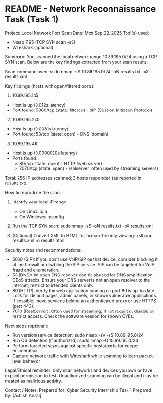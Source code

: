 README - Network Reconnaissance Task (Task 1)
================================================

Project: Local Network Port Scan
Date: Mon Sep 22, 2025
Tool(s) used:
 - Nmap 7.95 (TCP SYN scan -sS)
 - Wireshark (optional)

Summary:
You scanned the local network range 10.89.195.0/24 using a TCP SYN scan. Below are the key findings extracted from your scan results.

Scan command used:
 sudo nmap -sS 10.89.195.0/24 -oN results.txt -oX results.xml

Key findings (hosts with open/filtered ports):
1) 10.89.195.145
 - Host is up (0.012s latency)
 - Port found: 5060/tcp (state: filtered) - SIP (Session Initiation Protocol)

2) 10.89.195.230
 - Host is up (0.0081s latency)
 - Port found: 53/tcp (state: open) - DNS (domain)

3) 10.89.195.46
 - Host is up (0.0000020s latency)
 - Ports found:
    - 80/tcp (state: open)  - HTTP (web server)
    - 7070/tcp (state: open) - realserver (often used by streaming servers)

Total: 256 IP addresses scanned; 3 hosts responded (as reported in results.txt).

How to reproduce the scan:
1. Identify your local IP range:
   - On Linux: ip a
   - On Windows: ipconfig

2. Run the TCP SYN scan:
   sudo nmap -sS <your-network-range> -oN results.txt -oX results.xml

3. (Optional) Convert XML to HTML for human-friendly viewing:
   xsltproc results.xml -o results.html

Security notes and recommendations:
 - 5060 (SIP): If you don't use VoIP/SIP on that device, consider blocking it at the firewall or disabling the SIP service. SIP can be targeted for VoIP fraud and enumeration.
 - 53 (DNS): An open DNS resolver can be abused for DNS amplification DDoS attacks. Ensure your DNS server is not an open resolver to the internet; restrict to intended clients only.
 - 80 (HTTP): Verify the web application running on port 80 is up-to-date. Look for default pages, admin panels, or known vulnerable applications. If possible, move services behind an authenticated proxy or use HTTPS (port 443).
 - 7070 (RealServer): Often used for streaming; if not required, disable or restrict access. Check the software version for known CVEs.

Next steps (optional):
 - Run version/service detection: sudo nmap -sV -sS 10.89.195.0/24
 - Run OS detection (if authorized): sudo nmap -O 10.89.195.0/24
 - Perform targeted scans against specific hosts/ports for deeper enumeration
 - Capture network traffic with Wireshark while scanning to learn packet-level behavior

Legal/Ethical reminder:
Only scan networks and devices you own or have explicit permission to test. Unauthorized scanning can be illegal and may be treated as malicious activity.

Contact / Notes:
Prepared for: Cyber Security Internship Task 1
Prepared by: [Ashish Ansal]

